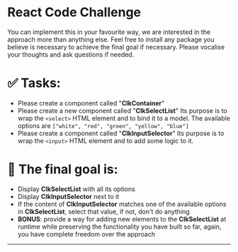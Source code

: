 # React Code Challenge

You can implement this in your favourite way, we are interested in the approach more than anything else.
Feel free to install any package you believe is necessary to achieve the final goal if necessary.
Please vocalise your thoughts and ask questions if needed.

# ✅ Tasks:
- Please create a component called "**ClkContainer**"
- Please create a new component called "**ClkSelectList**"
  Its purpose is to wrap the `<select>` HTML element and to bind it to a model. 
  The available options are `["white", "red", "green", "yellow", "blue"]`
- Please create a component called "**ClkInputSelector**" Its purpose is to wrap the `<input>` HTML element and to add some logic to it.

# 🏁 The final goal is:
- Display **ClkSelectList** with all its options
- Display **ClkInputSelector** next to it
- If the content of **ClkInputSelector** matches one of the available options in **ClkSelectList**,   select that value, if not, don't do anything
- **BONUS**: provide a way for adding new elements to the **ClkSelectList** at runtime while preserving the functionality you have built so far, again, you have complete freedom over the approach

------------------
